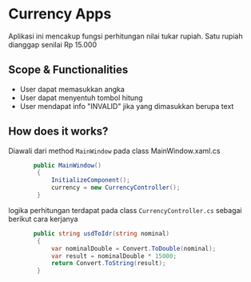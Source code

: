 ﻿# Currency Apps
Aplikasi ini mencakup  fungsi perhitungan nilai tukar rupiah. Satu rupiah dianggap senilai Rp 15.000

## Scope & Functionalities
 - User dapat memasukkan angka
 - User dapat menyentuh tombol hitung
 - User mendapat info "INVALID" jika yang dimasukkan berupa text

## How does it works?

Diawali dari method `MainWindow` pada class MainWindow.xaml.cs

```csharp
       public MainWindow()
        {
            InitializeComponent();
            currency = new CurrencyController();
        }
```
logika perhitungan terdapat pada class `CurrencyController.cs` sebagai 
berikut cara kerjanya
```csharp
       public string usdToIdr(string nominal)
        {
            var nominalDouble = Convert.ToDouble(nominal);
            var result = nominalDouble * 15000;
            return Convert.ToString(result);
        }
```